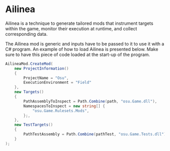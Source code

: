 # Ailinea

Ailinea is a technique to generate tailored mods that instrument targets within the game, monitor their execution at runtime, and collect corresponding data.

The Ailinea mod is generic and inputs have to be passed to it to use it with a C# program. An example of how to load Ailinea is presented below. Make sure to have this piece of code loaded at the start-up of the program. 

```c#
AilineaMod.CreateMod(
    new ProjectInformation()
    {
        ProjectName = "Osu",
        ExecutionEnvironment = "Field"
    },
    new Targets()
    {
        PathAssemblyToInspect = Path.Combine(path, "osu.Game.dll"),
        NamespacesToInspect = new string[] {
            "osu.Game.Rulesets.Mods",
        };,
    },
    new TestTargets()
    {
        PathTestAssembly = Path.Combine(pathTest, "osu.Game.Tests.dll")
    }
);
```